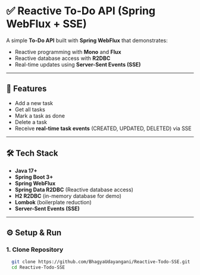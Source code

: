 # ✅ Reactive To-Do API (Spring WebFlux + SSE)

A simple **To-Do API** built with **Spring WebFlux** that demonstrates:
- Reactive programming with **Mono** and **Flux**
- Reactive database access with **R2DBC**
- Real-time updates using **Server-Sent Events (SSE)**

---

## 🚀 Features
- Add a new task
- Get all tasks
- Mark a task as done
- Delete a task
- Receive **real-time task events** (CREATED, UPDATED, DELETED) via SSE

---

## 🛠 Tech Stack
- **Java 17+**
- **Spring Boot 3+**
- **Spring WebFlux**
- **Spring Data R2DBC** (Reactive database access)
- **H2 R2DBC** (in-memory database for demo)
- **Lombok** (boilerplate reduction)
- **Server-Sent Events (SSE)**

---

## ⚙️ Setup & Run

### 1. Clone Repository
```bash
  git clone https://github.com/BhagyaUdayangani/Reactive-Todo-SSE.git
  cd Reactive-Todo-SSE
